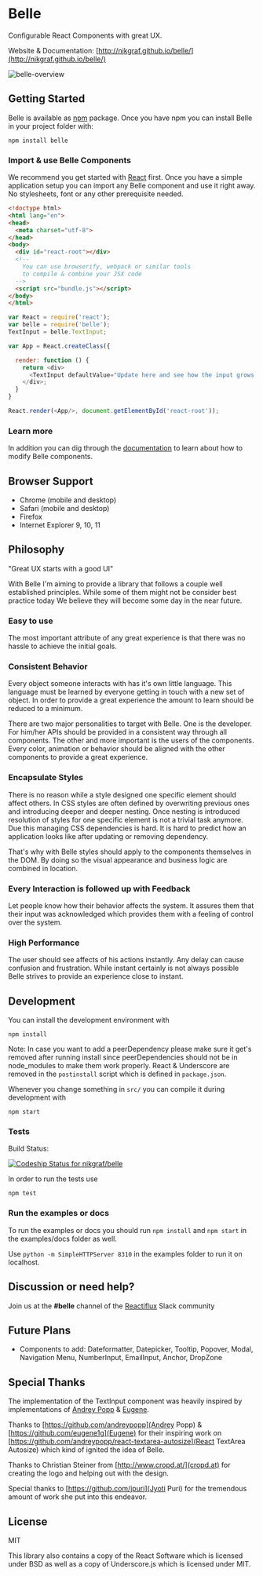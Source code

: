 # Belle

Configurable React Components with great UX.

Website & Documentation: [http://nikgraf.github.io/belle/](http://nikgraf.github.io/belle/)

![belle-overview](https://cloud.githubusercontent.com/assets/223045/8707250/f77634f8-2b34-11e5-92d1-f0b0fe44ade9.png)

## Getting Started

Belle is available as [npm](http://npmjs.org) package. Once you have npm you can install Belle in your project folder with:

```
npm install belle
```

### Import & use Belle Components

We recommend you get started with [React](https://facebook.github.io/react/) first. Once you have a simple application setup you can import any Belle component and use it right away. No stylesheets, font or any other prerequisite needed.

```html
<!doctype html>
<html lang="en">
<head>
  <meta charset="utf-8">
</head>
<body>
  <div id="react-root"></div>
  <!--
    You can use browserify, webpack or similar tools
    to compile & combine your JSX code
  -->
  <script src="bundle.js"></script>
</body>
</html>
```

```javascript
var React = require('react');
var belle = require('belle');
TextInput = belle.TextInput;

var App = React.createClass({

  render: function () {
    return <div>
      <TextInput defaultValue="Update here and see how the input grows …" />
    </div>;
  }
}

React.render(<App/>, document.getElementById('react-root'));
```

### Learn more

In addition you can dig through the [documentation](http://nikgraf.github.io/belle/) to learn about how to modify Belle components.

## Browser Support

- Chrome (mobile and desktop)
- Safari (mobile and desktop)
- Firefox
- Internet Explorer 9, 10, 11

## Philosophy

"Great UX starts with a good UI"

With Belle I'm aiming to provide a library that follows a couple well established
principles. While some of them might not be consider best practice today
We believe they will become some day in the near future.

### Easy to use

The most important attribute of any great experience is that there was no hassle to achieve
the initial goals.

### Consistent Behavior

Every object someone interacts with has it's own little language. This language
must be learned by everyone getting in touch with a new set of object. In order
to provide a great experience the amount to learn should be reduced to a minimum.

There are two major personalities to target with Belle. One is the developer.
For him/her APIs should be provided in a consistent way through all components.
The other and more important is the users of the components. Every color,
animation or behavior should be aligned with the other components to provide
a great experience.

### Encapsulate Styles

There is no reason while a style designed one specific element should affect
others. In CSS styles are often defined by overwriting previous ones and introducing
deeper and deeper nesting. Once nesting is introduced resolution of styles for one
specific element is not a trivial task anymore. Due this managing CSS dependencies
is hard. It is hard to predict how an application looks like after updating or
removing dependency.

That's why with Belle styles should apply to the components themselves in the DOM.
By doing so the visual appearance and business logic are combined in location.

### Every Interaction is followed up with Feedback

Let people know how their behavior affects the system. It assures them that
their input was acknowledged which provides them with a feeling of control over
the system.

### High Performance

The user should see affects of his actions instantly. Any delay can cause confusion
and frustration. While instant certainly is not always possible Belle strives to
provide an experience close to instant.

## Development

You can install the development environment with

```
npm install
```

Note: In case you want to add a peerDependency please make sure it get's removed
after running install since peerDependencies should not be in node_modules to
make them work properly. React & Underscore are removed in the `postinstall`
script which is defined in `package.json`.

Whenever you change something in `src/` you can compile it during development with

```
npm start
```

### Tests

Build Status:

[ ![Codeship Status for nikgraf/belle](https://codeship.com/projects/7650fa30-c483-0132-3f11-46867e328226/status?branch=master)](https://codeship.com/projects/74133)

In order to run the tests use

```
npm test
```

### Run the examples or docs

To run the examples or docs you should run `npm install` and `npm start` in the examples/docs folder as well.

Use `python -m SimpleHTTPServer 8310` in the examples folder to run it on localhost.

## Discussion or need help?

Join us at the **#belle** channel of the [Reactiflux](http://reactiflux.com/) Slack community

## Future Plans

- Components to add: Dateformatter, Datepicker, Tooltip, Popover, Modal, Navigation Menu, NumberInput, EmailInput, Anchor, DropZone

## Special Thanks

The implementation of the TextInput component was heavily inspired by implementations of [Andrey Popp](https://github.com/andreypopp) & [Eugene](https://github.com/eugene1g).

Thanks to [https://github.com/andreypopp](Andrey Popp) & [https://github.com/eugene1g](Eugene) for their inspiring work on [https://github.com/andreypopp/react-textarea-autosize](React TextArea Autosize) which kind of ignited the idea of Belle.

Thanks to Christian Steiner from [http://www.cropd.at/](cropd.at) for creating the logo and helping out with the design.

Special thanks to [https://github.com/jpuri](Jyoti Puri) for the tremendous amount of work she put into this endeavor.

## License

MIT

This library also contains a copy of the React Software which is licensed under BSD as well
as a copy of Underscore.js which is licensed under MIT.
